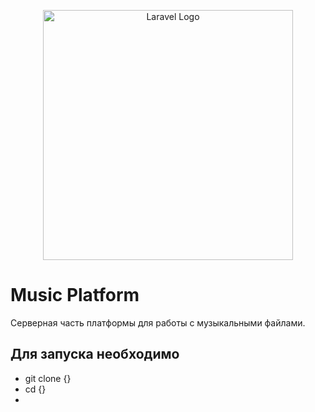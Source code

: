 <p align="center"><a href="https://laravel.com" target="_blank"><img src="https://raw.githubusercontent.com/laravel/art/master/logo-lockup/5%20SVG/2%20CMYK/1%20Full%20Color/laravel-logolockup-cmyk-red.svg" width="400" alt="Laravel Logo"></a></p>

# Music Platform
Серверная часть платформы для работы с музыкальными файлами.

## Для запуска необходимо

- git clone {}
- cd {}
- 
